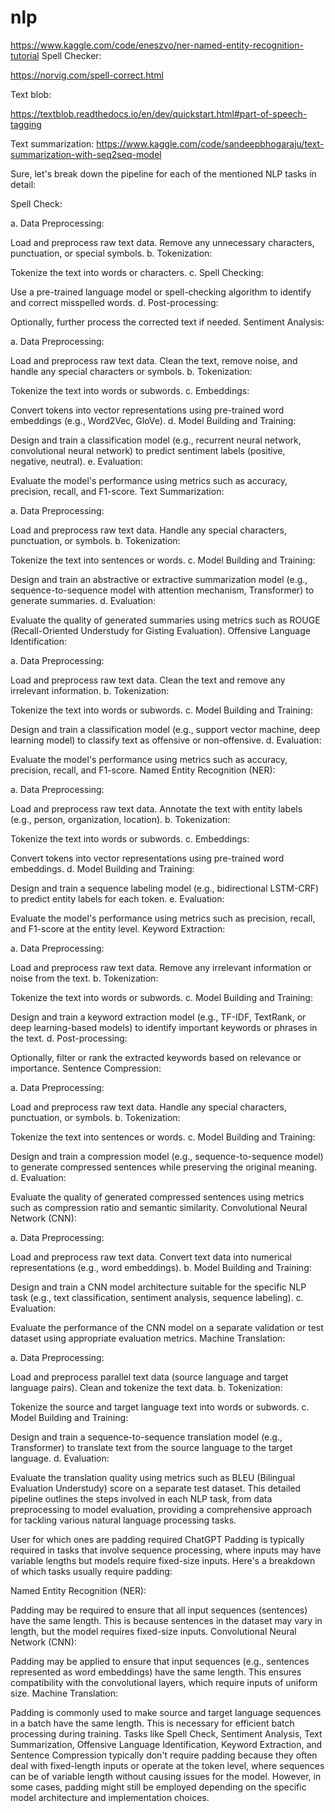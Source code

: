 # nlp

https://www.kaggle.com/code/eneszvo/ner-named-entity-recognition-tutorial
Spell Checker:

https://norvig.com/spell-correct.html

Text blob:

https://textblob.readthedocs.io/en/dev/quickstart.html#part-of-speech-tagging


Text summarization:
https://www.kaggle.com/code/sandeepbhogaraju/text-summarization-with-seq2seq-model


Sure, let's break down the pipeline for each of the mentioned NLP tasks in detail:

Spell Check:

a. Data Preprocessing:

Load and preprocess raw text data.
Remove any unnecessary characters, punctuation, or special symbols.
b. Tokenization:

Tokenize the text into words or characters.
c. Spell Checking:

Use a pre-trained language model or spell-checking algorithm to identify and correct misspelled words.
d. Post-processing:

Optionally, further process the corrected text if needed.
Sentiment Analysis:

a. Data Preprocessing:

Load and preprocess raw text data.
Clean the text, remove noise, and handle any special characters or symbols.
b. Tokenization:

Tokenize the text into words or subwords.
c. Embeddings:

Convert tokens into vector representations using pre-trained word embeddings (e.g., Word2Vec, GloVe).
d. Model Building and Training:

Design and train a classification model (e.g., recurrent neural network, convolutional neural network) to predict sentiment labels (positive, negative, neutral).
e. Evaluation:

Evaluate the model's performance using metrics such as accuracy, precision, recall, and F1-score.
Text Summarization:

a. Data Preprocessing:

Load and preprocess raw text data.
Handle any special characters, punctuation, or symbols.
b. Tokenization:

Tokenize the text into sentences or words.
c. Model Building and Training:

Design and train an abstractive or extractive summarization model (e.g., sequence-to-sequence model with attention mechanism, Transformer) to generate summaries.
d. Evaluation:

Evaluate the quality of generated summaries using metrics such as ROUGE (Recall-Oriented Understudy for Gisting Evaluation).
Offensive Language Identification:

a. Data Preprocessing:

Load and preprocess raw text data.
Clean the text and remove any irrelevant information.
b. Tokenization:

Tokenize the text into words or subwords.
c. Model Building and Training:

Design and train a classification model (e.g., support vector machine, deep learning model) to classify text as offensive or non-offensive.
d. Evaluation:

Evaluate the model's performance using metrics such as accuracy, precision, recall, and F1-score.
Named Entity Recognition (NER):

a. Data Preprocessing:

Load and preprocess raw text data.
Annotate the text with entity labels (e.g., person, organization, location).
b. Tokenization:

Tokenize the text into words or subwords.
c. Embeddings:

Convert tokens into vector representations using pre-trained word embeddings.
d. Model Building and Training:

Design and train a sequence labeling model (e.g., bidirectional LSTM-CRF) to predict entity labels for each token.
e. Evaluation:

Evaluate the model's performance using metrics such as precision, recall, and F1-score at the entity level.
Keyword Extraction:

a. Data Preprocessing:

Load and preprocess raw text data.
Remove any irrelevant information or noise from the text.
b. Tokenization:

Tokenize the text into words or subwords.
c. Model Building and Training:

Design and train a keyword extraction model (e.g., TF-IDF, TextRank, or deep learning-based models) to identify important keywords or phrases in the text.
d. Post-processing:

Optionally, filter or rank the extracted keywords based on relevance or importance.
Sentence Compression:

a. Data Preprocessing:

Load and preprocess raw text data.
Handle any special characters, punctuation, or symbols.
b. Tokenization:

Tokenize the text into sentences or words.
c. Model Building and Training:

Design and train a compression model (e.g., sequence-to-sequence model) to generate compressed sentences while preserving the original meaning.
d. Evaluation:

Evaluate the quality of generated compressed sentences using metrics such as compression ratio and semantic similarity.
Convolutional Neural Network (CNN):

a. Data Preprocessing:

Load and preprocess raw text data.
Convert text data into numerical representations (e.g., word embeddings).
b. Model Building and Training:

Design and train a CNN model architecture suitable for the specific NLP task (e.g., text classification, sentiment analysis, sequence labeling).
c. Evaluation:

Evaluate the performance of the CNN model on a separate validation or test dataset using appropriate evaluation metrics.
Machine Translation:

a. Data Preprocessing:

Load and preprocess parallel text data (source language and target language pairs).
Clean and tokenize the text data.
b. Tokenization:

Tokenize the source and target language text into words or subwords.
c. Model Building and Training:

Design and train a sequence-to-sequence translation model (e.g., Transformer) to translate text from the source language to the target language.
d. Evaluation:

Evaluate the translation quality using metrics such as BLEU (Bilingual Evaluation Understudy) score on a separate test dataset.
This detailed pipeline outlines the steps involved in each NLP task, from data preprocessing to model evaluation, providing a comprehensive approach for tackling various natural language processing tasks.


User
for which ones are padding required
ChatGPT
Padding is typically required in tasks that involve sequence processing, where inputs may have variable lengths but models require fixed-size inputs. Here's a breakdown of which tasks usually require padding:

Named Entity Recognition (NER):

Padding may be required to ensure that all input sequences (sentences) have the same length. This is because sentences in the dataset may vary in length, but the model requires fixed-size inputs.
Convolutional Neural Network (CNN):

Padding may be applied to ensure that input sequences (e.g., sentences represented as word embeddings) have the same length. This ensures compatibility with the convolutional layers, which require inputs of uniform size.
Machine Translation:

Padding is commonly used to make source and target language sequences in a batch have the same length. This is necessary for efficient batch processing during training.
Tasks like Spell Check, Sentiment Analysis, Text Summarization, Offensive Language Identification, Keyword Extraction, and Sentence Compression typically don't require padding because they often deal with fixed-length inputs or operate at the token level, where sequences can be of variable length without causing issues for the model. However, in some cases, padding might still be employed depending on the specific model architecture and implementation choices.




